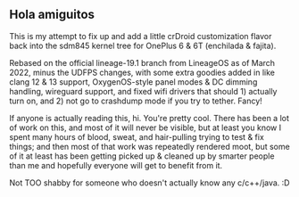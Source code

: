 ## Hola amiguitos

This is my attempt to fix up and add a little crDroid customization flavor back into the sdm845 kernel tree for OnePlus 6 & 6T (enchilada & fajita).

Rebased on the official lineage-19.1 branch from LineageOS as of March 2022, minus the UDFPS changes, with some extra goodies added in like clang 12 & 13 support, OxygenOS-style panel modes & DC dimming handling, wireguard support, and fixed wifi drivers that should 1) actually turn on, and 2) not go to crashdump mode if you try to tether. Fancy!

If anyone is actually reading this, hi. You're pretty cool. There has been a lot of work on this, and most of it will never be visible, but at least you know I spent many hours of blood, sweat, and hair-pulling trying to test & fix things; and then most of that work was repeatedly rendered moot, but some of it at least has been getting picked up & cleaned up by smarter people than me and hopefully everyone will get to benefit from it.

Not TOO shabby for someone who doesn't actually know any c/c++/java. :D
